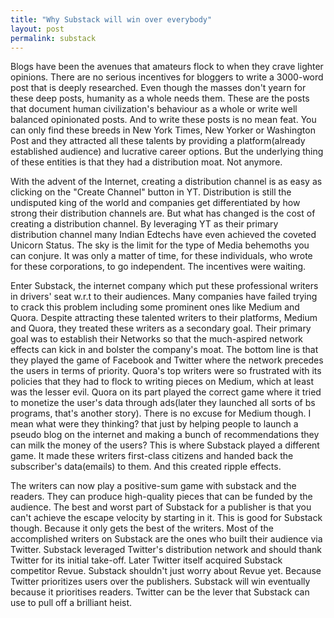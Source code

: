 ```yaml
---
title: "Why Substack will win over everybody"
layout: post  
permalink: substack
---
```


Blogs have been the avenues that amateurs flock to when they crave lighter opinions. There are no serious incentives for bloggers to write a 3000-word post that is deeply researched. Even though the masses don't yearn for these deep posts, humanity as a whole needs them. These are the posts that document human civilization's behaviour as a whole or write well balanced opinionated posts. And to write these posts is no mean feat. You can only find these breeds in New York Times, New Yorker or Washington Post and they attracted all these talents by providing a platform(already established audience) and lucrative career options. But the underlying thing of these entities is that they had a distribution moat. Not anymore. 

With the advent of the Internet, creating a distribution channel is as easy as clicking on the "Create Channel" button in YT. Distribution is still the undisputed king of the world and companies get differentiated by how strong their distribution channels are. But what has changed is the cost of creating a distribution channel. By leveraging YT as their primary distribution channel many Indian Edtechs have even achieved the coveted Unicorn Status. The sky is the limit for the type of Media behemoths you can conjure. It was only a matter of time, for these individuals, who wrote for these corporations, to go independent. The incentives were waiting. 

Enter Substack, the internet company which put these professional writers in drivers' seat w.r.t to their audiences. Many companies have failed trying to crack this problem including some prominent ones like Medium and Quora. Despite attracting these talented writers to their platforms, Medium and Quora, they treated these writers as a secondary goal. Their primary goal was to establish their Networks so that the much-aspired network effects can kick in and bolster the company's moat. The bottom line is that they played the game of Facebook and Twitter where the network precedes the users in terms of priority. Quora's top writers were so frustrated with its policies that they had to flock to writing pieces on Medium, which at least was the lesser evil. Quora on its part played the correct game where it tried to monetize the user's data through ads(later they launched all sorts of bs programs, that's another story). There is no excuse for Medium though. I mean what were they thinking? that just by helping people to launch a pseudo blog on the internet and making a bunch of recommendations they can milk the money of the users? This is where Substack played a different game. It made these writers first-class citizens and handed back the subscriber's data(emails) to them. And this created ripple effects. 

The writers can now play a positive-sum game with substack and the readers. They can produce high-quality pieces that can be funded by the audience. The best and worst part of Substack for a publisher is that you can't achieve the escape velocity by starting in it. This is good for Substack though. Because it only gets the best of the writers. Most of the accomplished writers on Substack are the ones who built their audience via Twitter. Substack leveraged Twitter's distribution network and should thank Twitter for its initial take-off. Later Twitter itself acquired Substack competitor Revue. Substack shouldn't just worry about Revue yet. Because Twitter prioritizes users over the publishers. Substack will win eventually because it prioritises readers. Twitter can be the lever that Substack can use to pull off a brilliant heist. 


